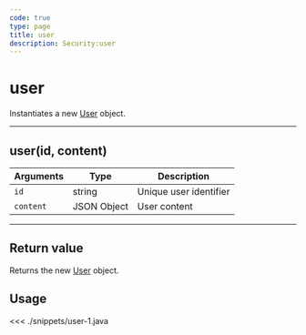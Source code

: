 ```yaml
---
code: true
type: page
title: user
description: Security:user
---
```


# user

Instantiates a new [User](/sdk/android/3/core-classes/user) object.

---

## user(id, content)

| Arguments | Type        | Description            |
| --------- | ----------- | ---------------------- |
| `id`      | string      | Unique user identifier |
| `content` | JSON Object | User content           |

---

## Return value

Returns the new [User](/sdk/android/3/core-classes/user) object.

## Usage

<<< ./snippets/user-1.java

